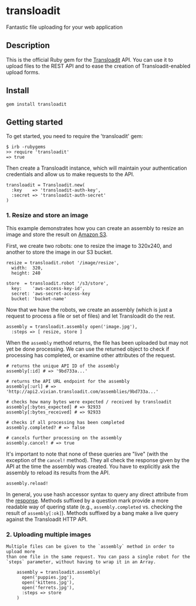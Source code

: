 # transloadit

Fantastic file uploading for your web application

## Description

This is the official Ruby gem for the [Transloadit](transloadit.com) API. You
can use it to upload files to the REST API and to ease the creation of
Transloadit-enabled upload forms.

## Install

    gem install transloadit

## Getting started

To get started, you need to require the 'transloadit' gem:

    $ irb -rubygems
    >> require 'transloadit'
    => true

Then create a Transloadit instance, which will maintain your authentication
credentials and allow us to make requests to the API.

    transloadit = Transloadit.new(
      :key    => 'transloadit-auth-key',
      :secret => 'transloadit-auth-secret'
    )

### 1. Resize and store an image

This example demonstrates how you can create an assembly to resize an image
and store the result on [Amazon S3](http://aws.amazon.com/s3/).

First, we create two robots: one to resize the image to 320x240, and another
to store the image in our S3 bucket.

    resize = transloadit.robot '/image/resize',
      width:  320,
      height: 240

    store  = transloadit.robot '/s3/store',
      key:    'aws-access-key-id',
      secret: 'aws-secret-access-key
      bucket: 'bucket-name'

Now that we have the robots, we create an assembly (which is just a request to
process a file or set of files) and let Transloadit do the rest.

    assembly = transloadit.assembly open('image.jpg'),
      :steps => [ resize, store ]

When the `assembly` method returns, the file has been uploaded but may not yet
be done processing. We can use the returned object to check if processing has
completed, or examine other attributes of the request.

    # returns the unique API ID of the assembly
    assembly[:id] # => '9bd733a...'
    
    # returns the API URL endpoint for the assembly
    assembly[:url] # => 'http://api2.vivian.transloadit.com/assemblies/9bd733a...'
    
    # checks how many bytes were expected / received by transloadit
    assembly[:bytes_expected] # => 92933
    assembly[:bytes_received] # => 92933
    
    # checks if all processing has been completed
    assembly.completed? # => false
    
    # cancels further processing on the assembly
    assembly.cancel! # => true

It's important to note that none of these queries are "live" (with the
exception of the `cancel!` method). They all check the response given by the
API at the time the assembly was created. You have to explicitly ask the
assembly to reload its results from the API.

    assembly.reload!

In general, you use hash accessor syntax to query any direct attribute from
the [response](http://transloadit.com/docs/assemblies#response-format).
Methods suffixed by a question mark provide a more readable way of quering
state (e.g., `assembly.completed` vs. checking the result of `assembly[:ok]`).
Methods suffixed by a bang make a live query against the Transloadit HTTP API.

### 2. Uploading multiple images

    Multiple files can be given to the `assembly` method in order to upload more
    than one file in the same request. You can pass a single robot for the
    `steps` parameter, without having to wrap it in an Array.

        assembly = transloadit.assembly(
          open('puppies.jpg'),
          open('kittens.jpg'),
          open('ferrets.jpg'),
          :steps => store
        )